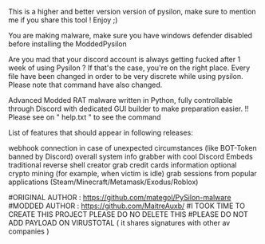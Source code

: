 This is a higher and better version version of pysilon, make sure to mention me if you share this tool !
Enjoy ;)

You are making malware, make sure you have windows defender disabled before installing the ModdedPysilon

Are you mad that your discord account is always getting fucked after 1 week of using Pysilon ?
If that's the case, you're on the right place.
Every file have been changed in order to be very discrete while using pysilon.
Please note that command have also changed.

Advanced Modded RAT malware written in Python, fully controllable through Discord with dedicated GUI builder to make preparation easier.
!! Please see on " help.txt " to see the command

List of features that should appear in following releases:

 webhook connection in case of unexpected circumstances (like BOT-Token banned by Discord)
 overall system info grabber with cool Discord Embeds
 traditional reverse shell creator
 grab credit cards information
 optional crypto mining (for example, when victim is idle)
 grab sessions from popular applications (Steam/Minecraft/Metamask/Exodus/Roblox)


#ORIGINAL AUTHOR : https://github.com/mategol/PySilon-malware
#MODDED AUTHOR : https://github.com/MaitreAuxb/
#I TOOK TIME TO CREATE THIS PROJECT PLEASE DO NO DELETE THIS
#PLEASE DO NOT ADD PAYLOAD ON VIRUSTOTAL ( it shares signatures with other av companies )
